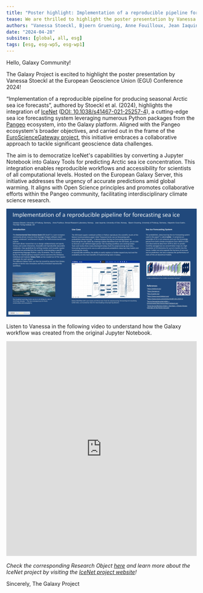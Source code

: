 ```yaml
---
title: "Poster highlight: Implementation of a reproducible pipeline for producing seasonal Arctic sea ice forecasts (Stoeckl et al. 2023)"
tease: We are thrilled to highlight the poster presentation by Vanessa Stoeckl at the European Geoscience Union (EGU) Conference 2024. "
authors: "Vanessa Stoeckl, Bjoern Gruening, Anne Fouilloux, Jean Iaquinta, Alejandro Coca-Castro"
date: "2024-04-28"
subsites: [global, all, esg]
tags: [esg, esg-wp5, esg-wp1]
---
```


Hello, Galaxy Community!

The Galaxy Project is excited to highlight the poster presentation by Vanessa Stoeckl at the European Geoscience Union (EGU) Conference 2024! 

“Implementation of a reproducible pipeline for producing seasonal Arctic sea ice forecasts”, authored by Stoeckl et al. (2024), highlights the integration of [IceNet](https://icenet.ai) ([DOI: 10.1038/s41467-021-25257-4](https://doi.org/10.1038/s41467-021-25257-4)), a cutting-edge sea ice forecasting system leveraging numerous Python packages from the [Pangeo](https://pangeo.io) ecosystem, into the Galaxy platform. Aligned with the Pangeo ecosystem's broader objectives, and carried out in the frame of the [EuroScienceGateway project](https://eurosciencegateway.eu), this initiative embraces a collaborative approach to tackle significant geoscience data challenges. 

The aim is to democratize IceNet's capabilities by converting a Jupyter Notebook into Galaxy Tools for predicting Arctic sea ice concentration. This integration enables reproducible workflows and accessibility for scientists of all computational levels. Hosted on the European Galaxy Server, this initiative addresses the urgency of accurate predictions amid global warming. It aligns with Open Science principles and promotes collaborative efforts within the Pangeo community, facilitating interdisciplinary climate science research.

![Implementation of a reproducible pipeline for producing seasonal Arctic sea ice forecasts in Galaxy](2024-04-28-poster-egu24.jpg)

Listen to Vanessa in the following video to understand how the Galaxy workflow was created from the original Jupyter Notebook.

<style>
.responsive-wrap iframe{ max-width: 100%;}
</style>
<div class="responsive-wrap">
<!-- this is the embed code provided by Google -->
    <iframe width="560" height="569" src="https://w3id.org/ro-id/aab53e25-a351-46b0-bcfe-a0e0bf02f881/resources/008ec622-14d5-4327-889a-8dbb4d936fcd" frameborder="0" allowfullscreen></iframe>
      </iframe>
<!-- Google embed ends -->
</div>


*Check the corresponding Research Object [here](https://w3id.org/ro-id/aab53e25-a351-46b0-bcfe-a0e0bf02f881) and learn more about the IceNet project by visiting the [IceNet project website](https://icenet.ai)!*

Sincerely,
The Galaxy Project
